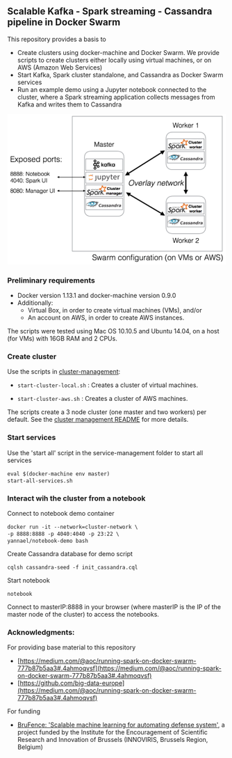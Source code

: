 ## Scalable Kafka - Spark streaming - Cassandra pipeline in Docker Swarm

This repository provides a basis to 

* Create clusters using docker-machine and Docker Swarm. We provide scripts to create clusters either locally using virtual machines, or on AWS (Amazon Web Services)
* Start Kafka, Spark cluster standalone, and Cassandra as Docker Swarm services
* Run an example demo using a Jupyter notebook connected to the cluster, where a Spark streaming application collects messages from Kafka and writes them to Cassandra

![alt text](diagram.png "Swarm architecture")


### Preliminary requirements

* Docker version 1.13.1 and docker-machine version 0.9.0
* Additionally: 
  * Virtual Box, in order to create virtual machines (VMs), and/or
  * An account on AWS, in order to create AWS instances. 

The scripts were tested using Mac OS 10.10.5 and Ubuntu 14.04, on a host (for VMs) with 16GB RAM and 2 CPUs. 


### Create cluster

Use the scripts in [cluster-management](cluster-management):

* `start-cluster-local.sh` : Creates a cluster of virtual machines.

* `start-cluster-aws.sh` : Creates a cluster of AWS machines.

The scripts create a 3 node cluster (one master and two workers) per default. See the [cluster management README](cluster-management/README.md) for more details. 

### Start services

Use the 'start all' script in the service-management folder to start all services

```
eval $(docker-machine env master)
start-all-services.sh
``` 

### Interact wih the cluster from a notebook

Connect to notebook demo container

```
docker run -it --network=cluster-network \
-p 8888:8888 -p 4040:4040 -p 23:22 \
yannael/notebook-demo bash
```

Create Cassandra database for demo script
```
cqlsh cassandra-seed -f init_cassandra.cql
```

Start notebook

```
notebook
```

Connect to masterIP:8888 in your browser (where masterIP is the IP of the master node of the cluster) to access the notebooks.


### Acknowledgments:

For providing base material to this repository

* [https://medium.com/@aoc/running-spark-on-docker-swarm-777b87b5aa3#.4ahmoqvsf](https://medium.com/@aoc/running-spark-on-docker-swarm-777b87b5aa3#.4ahmoqvsf)
* [https://github.com/big-data-europe](https://medium.com/@aoc/running-spark-on-docker-swarm-777b87b5aa3#.4ahmoqvsf)

For funding

* [BruFence: 'Scalable machine learning for automating defense system'](http://www.securit-brussels.be/project/brufence), a project funded by the Institute for the Encouragement of Scientific Research and Innovation of Brussels (INNOVIRIS, Brussels Region, Belgium)




